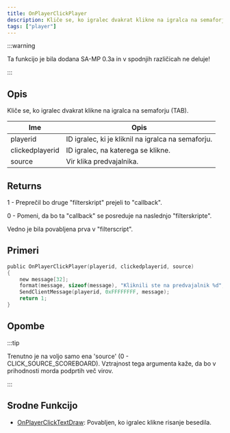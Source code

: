```yaml
---
title: OnPlayerClickPlayer
description: Kliče se, ko igralec dvakrat klikne na igralca na semaforju (TAB).
tags: ["player"]
---
```


:::warning

Ta funkcijo je bila dodana SA-MP 0.3a in v spodnjih različicah ne deluje!

:::

## Opis

Kliče se, ko igralec dvakrat klikne na igralca na semaforju (TAB).

| Ime             | Opis                                                 |
| --------------- | ---------------------------------------------------- |
| playerid        | ID igralec, ki je kliknil na igralca na semaforju.   |
| clickedplayerid | ID igralec, na katerega se klikne.                   |
| source          | Vir klika predvajalnika.                             |

## Returns

1 - Preprečil bo druge "filterskript" prejeli to "callback".

0 - Pomeni, da bo ta "callback" se posreduje na naslednjo "filterskripte".

Vedno je bila povabljena prva v "filterscript".

## Primeri

```c
public OnPlayerClickPlayer(playerid, clickedplayerid, source)
{
    new message[32];
    format(message, sizeof(message), "Kliknili ste na predvajalnik %d", clickedplayerid);
    SendClientMessage(playerid, 0xFFFFFFFF, message);
    return 1;
}
```

## Opombe

:::tip

Trenutno je na voljo samo ena 'source' (0 - CLICK_SOURCE_SCOREBOARD). Vztrajnost tega argumenta kaže, da bo v prihodnosti morda podprtih več virov.

:::

## Srodne Funkcijo

- [OnPlayerClickTextDraw](OnPlayerClickTextDraw.md): Povabljen, ko igralec klikne risanje besedila.
